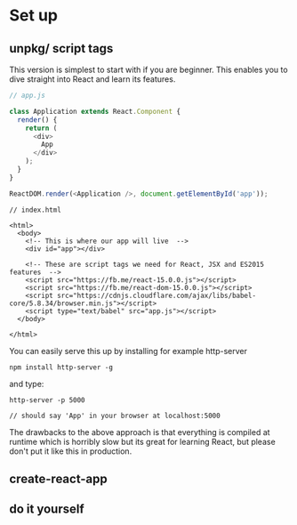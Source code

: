 # Set up

## unpkg/ script tags

This version is simplest to start with if you are beginner. This enables you to dive straight into React and learn its features.

```js
// app.js

class Application extends React.Component {
  render() {
    return (
      <div>
        App
      </div>
    );
  }
}

ReactDOM.render(<Application />, document.getElementById('app'));
```

```
// index.html

<html>
  <body>
    <!-- This is where our app will live  -->
    <div id="app"></div>

    <!-- These are script tags we need for React, JSX and ES2015 features  -->
    <script src="https://fb.me/react-15.0.0.js"></script>
    <script src="https://fb.me/react-dom-15.0.0.js"></script>
    <script src="https://cdnjs.cloudflare.com/ajax/libs/babel-core/5.8.34/browser.min.js"></script>
    <script type="text/babel" src="app.js"></script>
  </body>

</html>
```

You can easily serve this up by installing for example http-server

```
npm install http-server -g
```

and type:

```
http-server -p 5000

// should say 'App' in your browser at localhost:5000
```

The drawbacks to the above approach is that everything is compiled at runtime which is horribly slow but its great for learning React, but please don't put it like this in production.

## create-react-app

## do it yourself

## 



